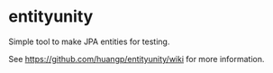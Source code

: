 entityunity
===========

Simple tool to make JPA entities for testing.

See https://github.com/huangp/entityunity/wiki for more information.
